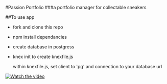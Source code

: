 #Passion Portfolio
###a portfolio manager for collectable sneakers

##To use app
* fork and clone this repo
* npm install dependancies
* create database in postgress
* knex init to create knexfile.js

   within knexfile.js, set client to 'pg' and connection to your database url
   
[![Watch the video](http://i3.ytimg.com/vi/0B5VVJ3iKDg/hqdefault.jpg)](https://youtu.be/0B5VVJ3iKDg)
